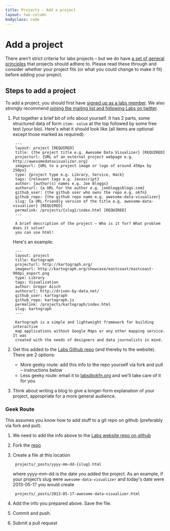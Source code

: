 ```yaml
---
title: Projects - Add a project
layout: two-column
bodyclass: code
---
```


# Add a project

There aren’t strict criteria for labs projects – but we do have
[a set of general principles](/about/#principles) that projects should adhere to.
Please read these through and consider whether your project fits (or what you
could change to make it fit) before adding your project.

## Steps to add a project

To add a project, you should first have [signed up as a labs member](/members/signup/).
We also strongly recommend [joining the mailing list and following Labs on twitter](/contact/).

1. Put together a brief bit of info about yourself. It has 2 parts, some
   structured data of form `item: value` at the top followed by some free text
   (your bio). Here's what it should look like (all items are optional except
   those marked as required):

        ---
        layout: project [REQUIRED]
        title: {the project title e.g. Awesome Data Visualizer} [REQUIRED]
        projecturl: {URL of an external project webpage e.g. http://awesomedatavisualizer.org}
        imageurl: {URL to a project image or logo of around 450px by 250px}
        type: {project type e.g. Library, Service, Hack}
        tags: {relevant tags e.g. Javascript}
        author: {author(s) names e.g. Joe Bloggs}
        authorurl: {a URL for the author e.g. joebloggsblogs.com}
        github_user: {the github user who owns the repo e.g. okfn}
        github_repo: {the github repo name e.g. awesome-data-visualizer}
        slug: {a URL-friendly version of the title e.g. awesome-data-visualizer} [REQUIRED]
        permalink: /projects/{slug}/index.html [REQUIRED]
        ---

        A brief description of the project – Who is it for? What problem does it solve?
        you can use html!

   Here's an example:

        ---
        layout: project
        title: Kartograph
        projecturl: http://kartograph.org/
        imageurl: http://kartograph.org/showcase/eastcoast/eastcoast-90dpi_export.png
        type: Library
        tags: Visualization
        author: Gregor Aisch
        authorurl: http://driven-by-data.net/
        github_user: kartograph
        github_repo: kartograph.js
        permalink: /projects/kartograph/index.html
        slug: kartograph
        ---

        Kartograph is a simple and lightweight framework for building interactive
        map applications without Google Maps or any other mapping service. It was
        created with the needs of designers and data journalists in mind.

2. Get this added to the [Labs Github repo][repo] (and thereby to the website).
   There are 2 options:

    * More geeky route: add this info to the repo yourself via fork and pull
      &ndash; instructions below
    * Less geeky route: email it to labs@okfn.org and we'll take care of it for
      you

3. Think about writing a blog to give a longer-form explanation of your project,
   appropriate for a more general audience.

### Geek Route

This assumes you know how to add stuff to a git repo on github (preferably via fork and pull).

1. We need to add the info above to the [Labs website repo on github][repo]

2. Fork the [repo][]

3. Create a file at this location

        projects/_posts/yyyy-mm-dd-{slug}.html

   where yyyy-mm-dd is the date you added the project. As an example, if
   your project’s slug were `awesome-data-visualizer` and today's date were
   2013-05-17 you would create

        projects/_posts/2013-05-17-awesome-data-visualizer.html

4. Add the info you prepared above. Save the file.

5. Commit and push.

6. Submit a pull request

[repo]: https://github.com/okfn/okfn.github.com/
